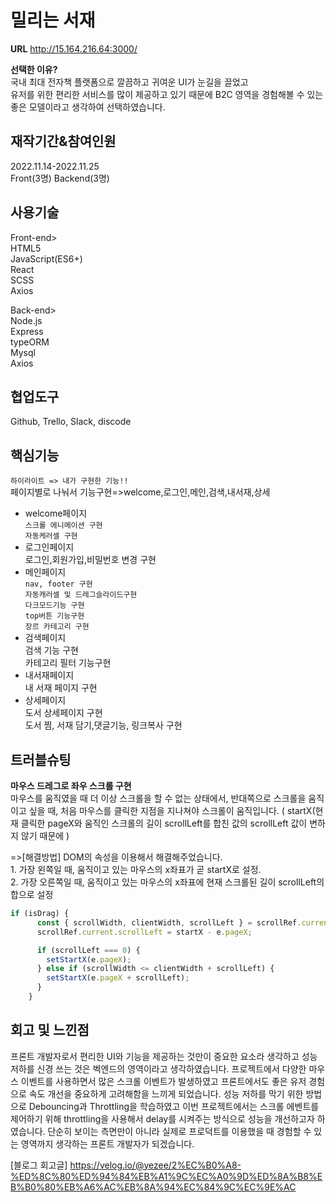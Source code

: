 # 밀리는 서재

**URL** http://15.164.216.64:3000/

**선택한 이유?**  
국내 최대 전자책 플랫폼으로 깔끔하고 귀여운 UI가 눈길을 끌었고                
유저를 위한 편리한 서비스를 많이 제공하고 있기 때문에 B2C 영역을 경험해볼 수 있는 좋은 모델이라고 생각하여 선택하였습니다. 

## 재작기간&참여인원
2022.11.14-2022.11.25   
Front(3명) Backend(3명)
    
## 사용기술
Front-end>    
HTML5   
JavaScript(ES6+)    
React   
SCSS    
Axios     

Back-end>      
Node.js     
Express     
typeORM     
Mysql       
Axios     

## 협업도구     
Github, Trello, Slack, discode

## 핵심기능
`하이라이트 => 내가 구현한 기능!!`  
페이지별로 나눠서 기능구현=>welcome,로그인,메인,검색,내서재,상세    

* welcome페이지    
`스크롤 에니메이션 구현`    
`자동케러셀 구현`    
* 로그인페이지    
로그인,회원가입,비밀번호 변경 구현   
* 메인페이지   
`nav, footer 구현`    
`자동캐러셀 및 드레그슬라이드구현`   
`다크모드기능 구현`   
`top버튼 기능구현`    
`장르 카테고리 구현`    
* 검색페이지   
검색 기능 구현    
카테고리 필터 기능구현    
* 내서재페이지    
내 서재 페이지 구현   
* 상세페이지   
도서 상세페이지 구현   
도서 찜, 서재 담기,댓글기능, 링크복사 구현   

## 트러블슈팅
**마우스 드레그로 좌우 스크롤 구현**          
마우스를 움직였을 때 더 이상 스크롤을 할 수 없는 상태에서, 반대쪽으로 스크롤을 움직이고 싶을 때, 처음 마우스를 클릭한 지점을 지나쳐야 스크롤이 움직입니다. ( startX(현재 클릭한 pageX와 움직인 스크롤의 길이 scrollLeft를 합친 값의 scrollLeft 값이 변하지 않기 때문에 )

=>[해결방법] DOM의 속성을 이용해서 해결해주었습니다.            
    1. 가장 왼쪽일 때, 움직이고 있는 마우스의 x좌표가 곧 startX로 설정.            
    2. 가장 오른쪽일 때, 움직이고 있는 마우스의 x좌표에 현재 스크롤된 길이 scrollLeft의 합으로 설정               
    
```js
if (isDrag) {
      const { scrollWidth, clientWidth, scrollLeft } = scrollRef.current;
      scrollRef.current.scrollLeft = startX - e.pageX;

      if (scrollLeft === 0) {
        setStartX(e.pageX);
      } else if (scrollWidth <= clientWidth + scrollLeft) {
        setStartX(e.pageX + scrollLeft);
      }
    }
```      


## 회고 및 느낀점
프론트 개발자로서 편리한 UI와 기능을 제공하는 것만이 중요한 요소라 생각하고 성능 저하를 신경 쓰는 것은 벡엔드의 영역이라고 생각하였습니다. 
프로젝트에서 다양한 마우스 이벤트를 사용하면서 많은 스크롤 이벤트가 발생하였고 프론트에서도 좋은 유저 경험으로 속도 개선을 중요하게 고려해함을 느끼게 되었습니다. 
성능 저하를 막기 위한 방법으로 Debouncing과 Throttling을 학습하였고
이번 프로젝트에서는 스크롤 에벤트를 제어하기 위해 throttling을 사용해서 delay를 시켜주는 방식으로 성능을 개선하고자 하였습니다. 
단순히 보이는 측면만이 아니라 실제로 프로덕트를 이용했을 때 경험할 수 있는 영역까지 생각하는 프론트 개발자가 되겠습니다.


[블로그 회고글]
https://velog.io/@yezee/2%EC%B0%A8-%ED%8C%80%ED%94%84%EB%A1%9C%EC%A0%9D%ED%8A%B8%EB%B0%80%EB%A6%AC%EB%8A%94%EC%84%9C%EC%9E%AC
